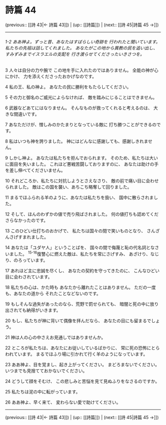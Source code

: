 # 詩篇 44

(previous:: [[詩 43|← 詩篇 43]]) | (up:: [[詩篇]]) | (next:: [[詩 45|詩篇 45 →]])

***
###### 1-2 ああ神よ。ずっと昔、あなたはすばらしい奇跡を 行われたと聞いています。 私たちの先祖は話してくれました。 あなたがこの地から異教の民を追い出し、 すみずみまでイスラエルの支配を 行き渡らせてくださったいきさつを。 

3 人々は自分の力や腕で この地を手に入れたのではありません。 全能の神が心にかけ、 力を添えくださったおかげなのです。 

4 私の王、私の神よ。 あなたの民に勝利をもたらしてください。 

5 その力と御名のご威光によらなければ、 敵を踏みにじることはできません。 

6 武器などあてにはなりません。 そんなものが救ってくれると考えるのは、 大きな間違いです。 

7 あなただけが、憎しみのかたまりとなっている敵に 打ち勝つことができるのです。 

8 私はいつも神を誇りました。 神にはどんなに感謝しても、感謝しきれません。 

9 しかし神よ。 あなたは私たちを拒んでおられます。 そのため、私たちは大いに面目を失いました。 これほど悪戦苦闘しておりますのに、 あなたは助けの手を差し伸べてくださいません。 

10 それどころか、私たちに対抗しようとさえなさり、 敵の前で痛い目に会わせられました。 敵はこの国を襲い、あちこち略奪して回りました。 

11 まるでほふられる羊のように、あなたは私たちを扱い、 国中に散らされました。 

12 そして、ほんのわずかの値で売り飛ばされました。 何の値打ちも認めてくださらなかったのです。 

13 このひどい仕打ちのおかげで、 私たちは国々の間で笑いものとなり、 さんざんさげすまれました。 

14 あなたは「ユダヤ人」ということばを、 国々の間で侮蔑と恥の代名詞となさいました。 <sup class="versenum">15-16</sup>復讐心に燃えた敵は、私たちを常にさげすみ、 あざけり、なじり、のろっています。 

17 あれほど主に忠誠を尽くし、 あなたの契約を守ってきたのに、 こんなひどい目に会わされています。 

18 私たちの心は、かた時も あなたから離れたことはありません。 ただの一度も、あなたの道から それたことなどないのです。 

19 もしそんな過失があったのなら、荒野で罰せられても、 暗闇と死の中に放り出されても納得がいきます。 

20 もし、私たちが神に背いて偶像を拝んだなら、 あなたの目にも留まるでしょう。 

21 神は人の心の中さえお見通しではありませんか。 

22 ところが私たちは、あなたにお従いしているばかりに、 常に死の恐怖にとらわれています。 まるでほふり場に引かれて行く羊のようになっています。 

23 ああ神よ、目を覚まし、起き上がってください。 まどろまないでください。 いつまでも見捨てておかないでください。 

24 どうして顔をそむけ、 この悲しみと苦悩を見て見ぬふりをなさるのですか。 

25 私たちは泥の中に転がっています。 

26 ああ神よ、早く来て、 変わらない愛で助けてください。

***

(previous:: [[詩 43|← 詩篇 43]]) | (up:: [[詩篇]]) | (next:: [[詩 45|詩篇 45 →]])

